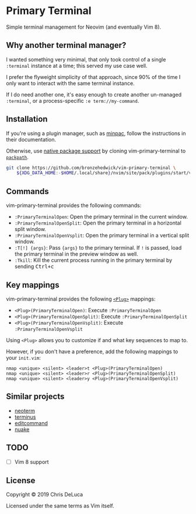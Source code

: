 # Primary Terminal

Simple terminal management for Neovim (and eventually Vim 8).

## Why another terminal manager?

I wanted something very minimal, that only took control of a single
`:terminal` instance at a time; this served my use case well.

I prefer the flyweight simplicity of that approach, since 90% of the
time I only want to interact with the same terminal instance.

If I do need another one, it's easy enough to create another un-managed
`:terminal`, or a process-specific `:e term://my-command`.

## Installation

If you're using a plugin manager, such as [minpac](https://github.com/k-takata/minpac),
follow the instructions in their documentation.

Otherwise, use [native package support](https://neovim.io/doc/user/repeat.html#packages) by cloning vim-primary-terminal to [`packpath`](https://neovim.io/doc/user/options.html#packpath).

```sh
git clone https://github.com/bronzehedwick/vim-primary-terminal \
    ${XDG_DATA_HOME:-$HOME/.local/share}/nvim/site/pack/plugins/start/vim-primary-terminal
```

## Commands

vim-primary-terminal provides the following commands:

- `:PrimaryTerminalOpen`: Open the primary terminal in the current window.
- `:PrimaryTerminalOpenSplit`: Open the primary terminal in a horizontal split window.
- `:PrimaryTerminalOpenVsplit`: Open the primary terminal in a vertical split window.
- `:T[!] {args}`: Pass `{args}` to the primary terminal. If `!` is passed, load the primary terminal in the preview window as well.
- `:Tkill`: Kill the current process running in the primary terminal by sending <kbd>Ctrl+c</kbd>

## Key mappings

vim-primary-terminal provides the following [`<Plug>`](https://neovim.io/doc/user/map.html#%3CPlug%3E) mappings:

- `<Plug>(PrimaryTerminalOpen)`: Execute `:PrimaryTerminalOpen`
- `<Plug>(PrimaryTerminalOpenSplit)`: Execute `:PrimaryTerminalOpenSplit`
- `<Plug>(PrimaryTerminalOpenVsplit)`: Execute `:PrimaryTerminalOpenVsplit`

Using `<Plug>` allows you to customize if and what key sequences to map to.

However, if you don't have a preference, add the following mappings to
your `init.vim`:

```vim
nmap <unique> <silent> <leader>t <Plug>(PrimaryTerminalOpen)
nmap <unique> <silent> <leader>r <Plug>(PrimaryTerminalOpenSplit)
nmap <unique> <silent> <leader>y <Plug>(PrimaryTerminalOpenVsplit)
```

## Similar projects

- [neoterm](https://github.com/kassio/neoterm)
- [terminus](https://github.com/brettanomyces/nvim-terminus)
- [editcommand](https://github.com/brettanomyces/nvim-editcommand)
- [nuake](https://github.com/Lenovsky/nuake)

## TODO

- [ ] Vim 8 support

## License

Copyright © 2019 Chris DeLuca

Licensed under the same terms as Vim itself.
